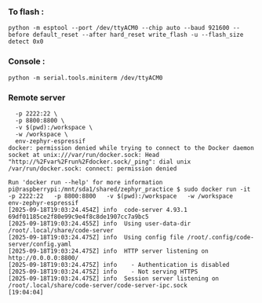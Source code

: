 ### To flash :
```python -m esptool --port /dev/ttyACM0 --chip auto --baud 921600 --before default_reset --after hard_reset write_flash -u --flash_size detect 0x0```
### Console :
```python -m serial.tools.miniterm /dev/ttyACM0```
### Remote server
```pi@raspberrypi:/mnt/sda1/shared/zephyr_practice $ docker run -it \
  -p 2222:22 \
  -p 8800:8800 \
  -v $(pwd):/workspace \
  -w /workspace \
  env-zephyr-espressif
docker: permission denied while trying to connect to the Docker daemon socket at unix:///var/run/docker.sock: Head "http://%2Fvar%2Frun%2Fdocker.sock/_ping": dial unix /var/run/docker.sock: connect: permission denied

Run 'docker run --help' for more information
pi@raspberrypi:/mnt/sda1/shared/zephyr_practice $ sudo docker run -it   -p 2222:22   -p 8800:8800   -v $(pwd):/workspace   -w /workspace   env-zephyr-espressif
[2025-09-18T19:03:24.454Z] info  code-server 4.93.1 69df01185ce2f80e99c9e4f8c8de1907cc7a9bc5
[2025-09-18T19:03:24.455Z] info  Using user-data-dir /root/.local/share/code-server
[2025-09-18T19:03:24.475Z] info  Using config file /root/.config/code-server/config.yaml
[2025-09-18T19:03:24.475Z] info  HTTP server listening on http://0.0.0.0:8800/
[2025-09-18T19:03:24.475Z] info    - Authentication is disabled
[2025-09-18T19:03:24.475Z] info    - Not serving HTTPS
[2025-09-18T19:03:24.475Z] info  Session server listening on /root/.local/share/code-server/code-server-ipc.sock
[19:04:04] 

```
